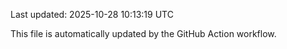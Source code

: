Last updated: 2025-10-28 10:13:19 UTC

This file is automatically updated by the GitHub Action workflow.
